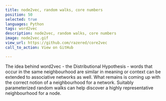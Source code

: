 ```yaml
---
title: node2vec, random walks, core numbers 
position: 50
selected: true
languages: Python
tags: word2vec
description: node2vec, random walks, core numbers 
image: node2vec.gif
view_url: https://github.com/razered/core2vec
call_to_action: View on GitHub

---
```


The idea behind word2vec - the Distributional Hypothesis - words that occur in the same neighbourhood are similar in meaning or context can be extended to associative networks as well. What remains is coming up with the correct notion of a neighbourhood for a network. Suitably parameterized random walks can help discover a highly representative neighbourhood for a node. 
